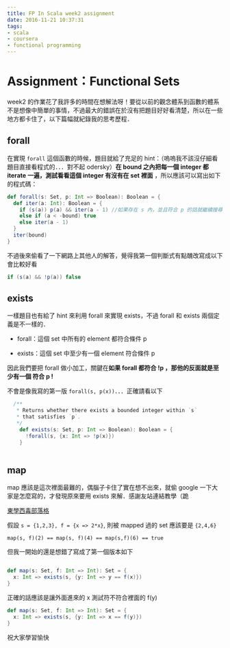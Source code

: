 ```yaml
---
title: FP In Scala week2 assignment
date: 2016-11-21 10:37:31
tags: 
- scala
- coursera
- functional programming
---
```


# Assignment：Functional Sets

week2 的作業花了我許多的時間在想解法呀！要從以前的觀念體系到函數的體系不是想像中簡單的事情，不過最大的錯誤在於沒有把題目好好看清楚，所以在一些地方都卡住了，以下篇幅就紀錄我的思考歷程．
<!--more-->

## forall 

在實現 `forall` 這個函數的時候，題目就給了充足的 hint：（嗚嗚我不該沒仔細看題目直接看程式的．．．對不起 odersky）**在 bound 之內把每一個 integer 都 iterate 一遍，測試看看這個 integer 有沒有在 set 裡面** ，所以應該可以寫出如下的程式碼：

```scala
def forall(s: Set, p: Int => Boolean): Boolean = {
  def iter(a: Int): Boolean = {
    if (s(a)) p(a) && iter(a - 1) //如果存在 s 內，並且符合 p 的話就繼續搜尋下一個 integer；如果不符合 p 的話就會回傳 false
    else if (a < -bound) true
    else iter(a - 1)
  }
  iter(bound)
}
```

不過後來偷看了一下網路上其他人的解答，覺得我第一個判斷式有點醜改寫成以下會比較好看

```scala
if (s(a) && !p(a)) false
```

## exists

一樣題目也有給了 hint 來利用 forall 來實現 exists，不過 forall 和 exists 兩個定義是不一樣的．

* forall：這個 set 中所有的 element 都符合條件 p


* exists：這個 set 中至少有一個 element 符合條件 p

因此我們要把 forall 做小加工，關鍵在**如果 forall 都符合 !p ，那他的反面就是至少有一個 符合 p !**

不會是像我寫的第一版 `forall(s, p(x))`．．．正確請看以下

```scala
  /**
   * Returns whether there exists a bounded integer within `s`
   * that satisfies `p`.
   */
    def exists(s: Set, p: Int => Boolean): Boolean = {
      !forall(s, {x: Int => !p(x)})
    }
  
```

## map

map 應該是這次裡面最難的，偶腦子卡住了實在想不出來，就偷 google 一下大家是怎麼寫的，才發現原來要用 exists 來解．感謝友站連結教學（跪

[東學西毒部落格](http://fu-sheng-wang.blogspot.tw/2016/10/scala-8.html)

假設 `s = {1,2,3}, f = {x => 2*x}`, 則被 mapped 過的 set 應該要是 `{2,4,6}`

`map(s, f)(2) == map(s, f)(4) == map(s,f)(6) == true`

但我一開始的還是想錯了寫成了第一個版本如下

```scala

def map(s: Set, f: Int => Int): Set = {
  x: Int => exists(s, {y: Int => y == f(x)})
}
```

正確的話應該是讓外面進來的 x 測試符不符合裡面的 f(y)

```scala
def map(s: Set, f: Int => Int): Set = {
  x: Int => exists(s, {y: Int => x == f(y)})
}
```

祝大家學習愉快
